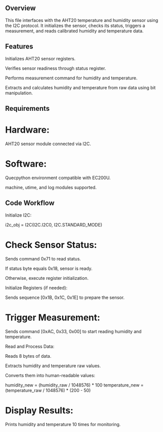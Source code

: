 ## Overview

This file interfaces with the AHT20 temperature and humidity sensor using the I2C protocol. 
It initializes the sensor, checks its status, triggers a measurement, and reads calibrated humidity and temperature data.

## Features

Initializes AHT20 sensor registers.

Verifies sensor readiness through status register.

Performs measurement command for humidity and temperature.

Extracts and calculates humidity and temperature from raw data using bit manipulation.

## Requirements

# Hardware:
AHT20 sensor module connected via I2C.

# Software:

Quecpython environment compatible with EC200U.

machine, utime, and log modules supported.


## Code Workflow

Initialize I2C:

i2c_obj = I2C(I2C.I2C0, I2C.STANDARD_MODE)


# Check Sensor Status:

Sends command 0x71 to read status.

If status byte equals 0x18, sensor is ready.

Otherwise, execute register initialization.

Initialize Registers (if needed):

Sends sequence [0x1B, 0x1C, 0x1E] to prepare the sensor.

# Trigger Measurement:

Sends command [0xAC, 0x33, 0x00] to start reading humidity and temperature.

Read and Process Data:

Reads 8 bytes of data.

Extracts humidity and temperature raw values.

Converts them into human-readable values:

humidity_new = (humidity_raw / 1048576) * 100
temperature_new = (temperature_raw / 1048576) * (200 - 50)


# Display Results:

Prints humidity and temperature 10 times for monitoring.